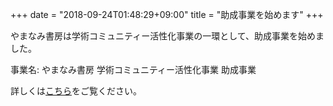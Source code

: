 +++
date = "2018-09-24T01:48:29+09:00"
title = "助成事業を始めます"
+++

やまなみ書房は学術コミュニティー活性化事業の一環として、助成事業を始めました。

事業名: やまなみ書房 学術コミュニティー活性化事業 助成事業


詳しくは[こちら](/grants/index.html)をご覧ください。
